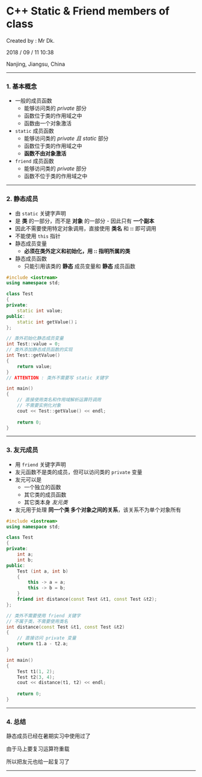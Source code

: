 # C++ Static & Friend members of class

Created by : Mr Dk.

2018 / 09 / 11 10:38

Nanjing, Jiangsu, China

---

### 1. 基本概念

* 一般的成员函数
  * 能够访问类的 _private_ 部分
  * 函数位于类的作用域之中
  * 函数由一个对象激活
* `static` 成员函数
  * 能够访问类的 _private 且 static_ 部分
  * 函数位于类的作用域之中
  * __函数不由对象激活__
* `friend` 成员函数
  * 能够访问类的 _private_ 部分
  * 函数不位于类的作用域之中

---

### 2. 静态成员

* 由 `static` 关键字声明
* 是 __类__ 的一部分，而不是 __对象__ 的一部分 - 因此只有 __一个副本__
* 因此不需要使用特定对象调用，直接使用 __类名__ 和 __::__ 即可调用
* 不能使用 `this` 指针
* 静态成员变量
  * __必须在类外定义和初始化，用 :: 指明所属的类__
* 静态成员函数
  * 只能引用该类的 __静态__ 成员变量和 __静态__ 成员函数

```C++
#include <iostream>
using namespace std;

class Test
{
private:
    static int value;
public:
    static int getValue()；
};

// 类外初始化静态成员变量
int Test::value = 0;
// 类外添加静态成员函数的实现
int Test::getValue()
{
    return value;
}
// ATTENTION : 类外不需要写 static 关键字

int main()
{
    // 直接使用类名和作用域解析运算符调用
    // 不需要实例化对象
    cout << Test::getValue() << endl;
    
    return 0;
}
```

---

### 3. 友元成员

* 用 `friend` 关键字声明
* 友元函数不是类的成员，但可以访问类的 `private` 变量
* 友元可以是
  * 一个独立的函数
  * 其它类的成员函数
  * 其它类本身 _友元类_
* 友元用于处理 __同一个类 多个对象之间的关系__，该关系不为单个对象所有

```C++
#include <iostream>
using namespace std;

class Test
{
private:
    int a;
    int b;
public:
    Test (int a, int b)
    {
        this -> a = a;
        this -> b = b;
    }
    friend int distance(const Test &t1, const Test &t2);
};

// 类外不需要使用 friend 关键字
// 不属于类，不需要使用类名
int distance(const Test &t1, const Test &t2)
{
    // 直接访问 private 变量
    return t1.a - t2.a;
}

int main()
{
    Test t1(1, 2);
    Test t2(3, 4);
    cout << distance(t1, t2) << endl;
    
    return 0;
}
```

---

### 4. 总结

静态成员已经在暑期实习中使用过了

由于马上要复习运算符重载

所以把友元也给一起复习了

---

